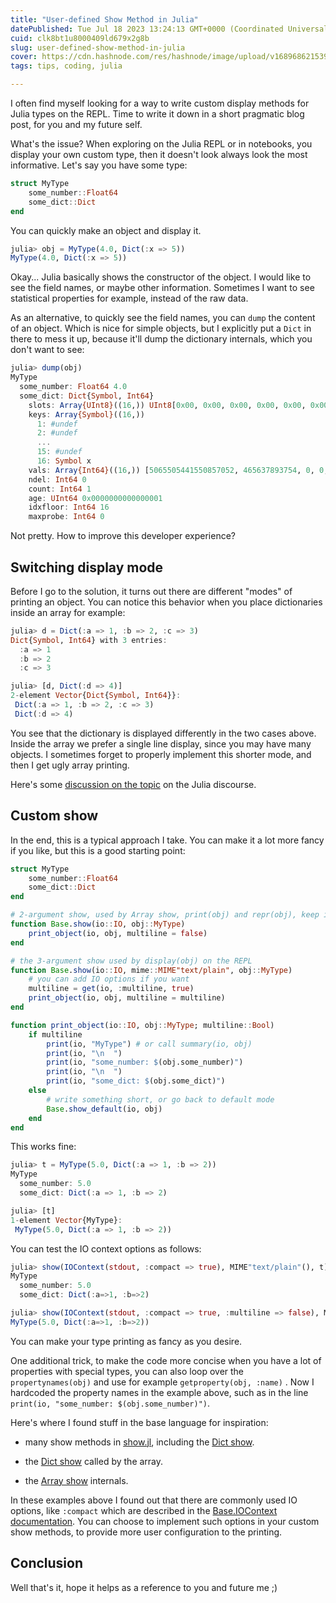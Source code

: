 ```yaml
---
title: "User-defined Show Method in Julia"
datePublished: Tue Jul 18 2023 13:24:13 GMT+0000 (Coordinated Universal Time)
cuid: clk8bt1u8000409ld679x2g8b
slug: user-defined-show-method-in-julia
cover: https://cdn.hashnode.com/res/hashnode/image/upload/v1689686215391/469dd124-564a-4ccf-a118-c1c9f885f6b6.png
tags: tips, coding, julia

---
```


I often find myself looking for a way to write custom display methods for Julia types on the REPL. Time to write it down in a short pragmatic blog post, for you and my future self.

What's the issue? When exploring on the Julia REPL or in notebooks, you display your own custom type, then it doesn't look always look the most informative. Let's say you have some type:

```julia
struct MyType
    some_number::Float64
    some_dict::Dict
end
```

You can quickly make an object and display it.

```julia
julia> obj = MyType(4.0, Dict(:x => 5))
MyType(4.0, Dict(:x => 5))
```

Okay... Julia basically shows the constructor of the object. I would like to see the field names, or maybe other information. Sometimes I want to see statistical properties for example, instead of the raw data.

As an alternative, to quickly see the field names, you can `dump` the content of an object. Which is nice for simple objects, but I explicitly put a `Dict` in there to mess it up, because it'll dump the dictionary internals, which you don't want to see:

```julia
julia> dump(obj)
MyType
  some_number: Float64 4.0
  some_dict: Dict{Symbol, Int64}
    slots: Array{UInt8}((16,)) UInt8[0x00, 0x00, 0x00, 0x00, 0x00, 0x00, 0x00, 0x00, 0x00, 0x00, 0x00, 0x00, 0x00, 0x00, 0x00, 0x82]
    keys: Array{Symbol}((16,))
      1: #undef
      2: #undef
      ...
      15: #undef
      16: Symbol x
    vals: Array{Int64}((16,)) [5065505441550857052, 465637893754, 0, 0, 0, 0, 0, 0, 0, 0, 0, 0, 0, 0, 0, 5]
    ndel: Int64 0
    count: Int64 1
    age: UInt64 0x0000000000000001
    idxfloor: Int64 16
    maxprobe: Int64 0
```

Not pretty. How to improve this developer experience?

## Switching display mode

Before I go to the solution, it turns out there are different "modes" of printing an object. You can notice this behavior when you place dictionaries inside an array for example:

```julia
julia> d = Dict(:a => 1, :b => 2, :c => 3)
Dict{Symbol, Int64} with 3 entries:
  :a => 1
  :b => 2
  :c => 3

julia> [d, Dict(:d => 4)]
2-element Vector{Dict{Symbol, Int64}}:
 Dict(:a => 1, :b => 2, :c => 3)
 Dict(:d => 4)
```

You see that the dictionary is displayed differently in the two cases above. Inside the array we prefer a single line display, since you may have many objects. I sometimes forget to properly implement this shorter mode, and then I get ugly array printing.

Here's some [discussion on the topic](https://discourse.julialang.org/t/show-and-showcompact-on-custom-types/8493) on the Julia discourse.

## Custom show

In the end, this is a typical approach I take. You can make it a lot more fancy if you like, but this is a good starting point:

```julia
struct MyType
    some_number::Float64
    some_dict::Dict
end

# 2-argument show, used by Array show, print(obj) and repr(obj), keep it short
function Base.show(io::IO, obj::MyType)
    print_object(io, obj, multiline = false)
end

# the 3-argument show used by display(obj) on the REPL
function Base.show(io::IO, mime::MIME"text/plain", obj::MyType)
    # you can add IO options if you want
    multiline = get(io, :multiline, true)
    print_object(io, obj, multiline = multiline)
end

function print_object(io::IO, obj::MyType; multiline::Bool)
    if multiline
        print(io, "MyType") # or call summary(io, obj)
        print(io, "\n  ")
        print(io, "some_number: $(obj.some_number)")
        print(io, "\n  ")
        print(io, "some_dict: $(obj.some_dict)")
    else
        # write something short, or go back to default mode
        Base.show_default(io, obj)
    end
end
```

This works fine:

```julia
julia> t = MyType(5.0, Dict(:a => 1, :b => 2))
MyType
  some_number: 5.0
  some_dict: Dict(:a => 1, :b => 2)

julia> [t]
1-element Vector{MyType}:
 MyType(5.0, Dict(:a => 1, :b => 2))
```

You can test the IO context options as follows:

```julia
julia> show(IOContext(stdout, :compact => true), MIME"text/plain"(), t)
MyType
  some_number: 5.0
  some_dict: Dict(:a=>1, :b=>2)

julia> show(IOContext(stdout, :compact => true, :multiline => false), MIME"text/plain"(), t)
MyType(5.0, Dict(:a=>1, :b=>2))
```

You can make your type printing as fancy as you desire.

One additional trick, to make the code more concise when you have a lot of properties with special types, you can also loop over the `propertynames(obj)` and use for example `getproperty(obj, :name)` . Now I hardcoded the property names in the example above, such as in the line `print(io, "some_number: $(obj.some_number)")`.

Here's where I found stuff in the base language for inspiration:

* many show methods in [show.jl](https://github.com/JuliaLang/julia/blob/master/base/show.jl), including the [Dict show](https://github.com/JuliaLang/julia/blob/master/base/show.jl#L147).
    
* the [Dict show](https://github.com/JuliaLang/julia/blob/master/base/dict.jl#L3) called by the array.
    
* the [Array show](https://github.com/JuliaLang/julia/blob/master/base/arrayshow.jl) internals.
    

In these examples above I found out that there are commonly used IO options, like `:compact` which are described in the [Base.IOContext documentation](https://docs.julialang.org/en/v1/base/io-network/#Base.IOContext-Tuple%7BIO,%20Pair%7D). You can choose to implement such options in your custom show methods, to provide more user configuration to the printing.

## Conclusion

Well that's it, hope it helps as a reference to you and future me ;)